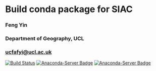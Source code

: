 # Build conda package for SIAC
### Feng Yin
### Department of Geography, UCL
### ucfafyi@ucl.ac.uk
[![Build Status](https://travis-ci.org/MarcYin/Build_SIAC.svg?branch=master)](https://travis-ci.org/MarcYin/Build_SIAC)
[![Anaconda-Server Badge](https://anaconda.org/f0xy/siac/badges/version.svg)](https://anaconda.org/f0xy/siac)
[![Anaconda-Server Badge](https://anaconda.org/f0xy/siac/badges/license.svg)](https://anaconda.org/f0xy/siac)

